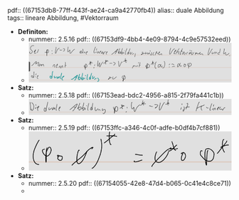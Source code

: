 pdf:: ((67153db8-77ff-443f-ae24-ca9a42770fb4))
alias:: duale Abbildung
tags:: lineare Abbildung, #Vektorraum

- **Definiton:**
	- nummer:: 2.5.16
	  pdf:: ((67153df9-4bb4-4e09-8794-4c9e57532eed))
	- ![image.png](../assets/image_1729445474893_0.png)
- **Satz:**
	- nummer:: 2.5.18
	  pdf:: ((67153ead-bdc2-4956-a815-2f79fa441c1b))
	- ![image.png](../assets/image_1729445644445_0.png)
- **Satz:**
	- nummer:: 2.5.19
	  pdf:: ((67153ffc-a346-4c0f-adfe-b0df4b7cf881))
	- ![image.png](../assets/image_1729445957186_0.png)
- **Satz:**
	- nummer:: 2.5.20
	  pdf:: ((67154055-42e8-47d4-b065-0c41e4c8ce71))
	-